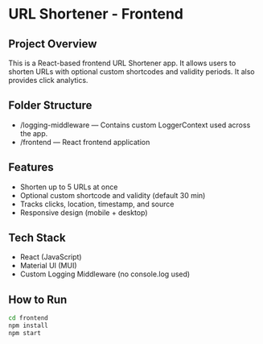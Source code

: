 # URL Shortener - Frontend

## Project Overview

This is a React-based frontend URL Shortener app. It allows users to shorten URLs with optional custom shortcodes and validity periods. It also provides click analytics.

## Folder Structure

- /logging-middleware — Contains custom LoggerContext used across the app.
- /frontend — React frontend application

## Features

- Shorten up to 5 URLs at once
- Optional custom shortcode and validity (default 30 min)
- Tracks clicks, location, timestamp, and source
- Responsive design (mobile + desktop)

## Tech Stack

- React (JavaScript)
- Material UI (MUI)
- Custom Logging Middleware (no console.log used)

## How to Run

```bash
cd frontend
npm install
npm start
